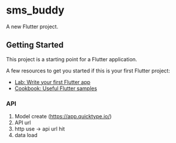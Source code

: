 # sms_buddy

A new Flutter project.

## Getting Started

This project is a starting point for a Flutter application.

A few resources to get you started if this is your first Flutter project:

- [Lab: Write your first Flutter app](https://docs.flutter.dev/get-started/codelab)
- [Cookbook: Useful Flutter samples](https://docs.flutter.dev/cookbook)

### API
1. Model create (https://app.quicktype.io/)
2. API url
3. http use -> api url hit
4. data load


